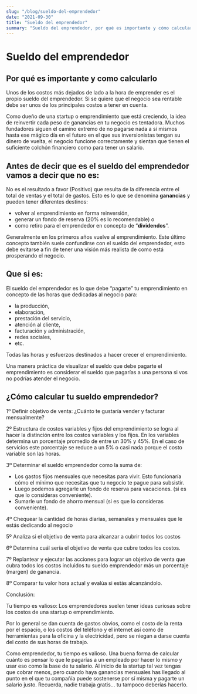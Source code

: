 ```yaml
---
slug: "/blog/sueldo-del-emprendedor"
date: "2021-09-30"
title: "Sueldo del emprendedor"
summary: "Sueldo del emprendedor, por qué es importante y cómo calcularlo."
---
```


# Sueldo del emprendedor

## Por qué es importante y como calcularlo

Unos de los costos más dejados de lado a la hora de emprender es el propio sueldo del emprendedor. Si se quiere que el negocio sea rentable debe ser unos de los principales costos a tener en cuenta.

Como dueño de una startup o emprendimiento que está creciendo, la idea de reinvertir cada peso de ganancias en tu negocio es tentadora. Muchos fundadores siguen el camino extremo de no pagarse nada a sí mismos hasta ese mágico día en el futuro en el que sus inversionistas tengan su dinero de vuelta, el negocio funcione correctamente y sientan que tienen el suficiente colchón financiero como para tener un salario.


## Antes de decir que es el sueldo del emprendedor vamos a decir que no es: 

No es el resultado a favor (Positivo) que resulta de la diferencia entre el total de ventas y el total de gastos. Esto es lo que se denomina **ganancias** y pueden tener diferentes destinos:

- volver al emprendimiento en forma reinversión, 
- generar un fondo de reserva (20% es lo recomendable) o 
- como retiro para el emprendedor en concepto de “**dividendos**”.

Generalmente en los primeros años vuelve al emprendimiento. Este último concepto también suele confundirse con el sueldo del emprendedor, esto debe evitarse a fin de tener una visión más realista de como está prosperando el negocio.


## Que si es:

El sueldo del emprendedor es lo que debe “pagarte” tu emprendimiento en concepto de las horas que dedicadas al negocio para:

- la producción, 
- elaboración, 
- prestación del servicio, 
- atención al cliente, 
- facturación y administración, 
- redes sociales, 
- etc. 

Todas las horas y esfuerzos destinados a hacer crecer el emprendimiento.
 
 Una manera práctica de visualizar el sueldo que debe pagarte el emprendimiento es considerar el sueldo que pagarías a una persona si vos no podrías atender el negocio.
 

##  ¿Cómo calcular tu sueldo emprendedor?

1º Definir objetivo de venta:
¿Cuánto te gustaría vender y facturar mensualmente?

2º Estructura de costos variables y fijos del emprendimiento
se logra al hacer la distinción entre los costos variables y los fijos. 
En los variables determina un porcentaje promedio de entre un 30% y 45%. 
En el caso de servicios este porcentaje se reduce a un 5% o casi nada porque el costo variable son las horas.

3º Determinar el sueldo emprendedor como la suma de:

- Los gastos fijos mensuales que necesitas para vivir. Esto funcionaría cómo el mínimo que necesitas que tu negocio te pague para subsistir.
- Luego podemos agregarle un fondo de reserva para vacaciones. (si es que lo consideras conveniente).
- Sumarle un fondo de ahorro mensual (si es que lo consideras conveniente).

4º Chequear la cantidad de horas diarias, semanales y mensuales que le estás dedicando al negocio

5º Analiza si el objetivo de venta para alcanzar a cubrir todos los costos

6º Determina cuál sería el objetivo de venta que cubre todos los costos.

7º Replantear y ejecutar las acciones para lograr un objetivo de venta que cubra todos los costos incluidos tu sueldo emprendedor más un porcentaje (margen) de ganancia.

8º Comparar tu valor hora actual y evalúa si estás alcanzándolo.

Conclusión:

Tu tiempo es valioso: Los emprendedores suelen tener ideas curiosas sobre los costos de una startup o emprendimiento. 

Por lo general se dan cuenta de gastos obvios, como el costo de la renta por el espacio, o los costos del teléfono y el internet así como de herramientas para la oficina y la electricidad, pero se niegan a darse cuenta del costo de sus horas de trabajo.

Como emprendedor, tu tiempo es valioso. Una buena forma de calcular cuánto es pensar lo que le pagarías a un empleado por hacer lo mismo y usar eso como la base de tu salario. Al inicio de la startup tal vez tengas que cobrar menos, pero cuando haya ganancias mensuales has llegado al punto en el que tu compañía puede sostenerse por sí misma y pagarte un salario justo. Recuerda, nadie trabaja gratis… tu tampoco deberías hacerlo.

